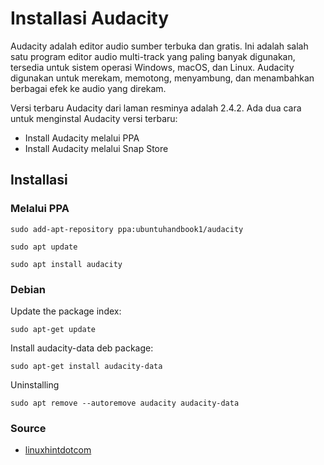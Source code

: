 # Installasi Audacity

Audacity adalah editor audio sumber terbuka dan gratis. Ini adalah salah satu program editor audio multi-track yang paling banyak digunakan, tersedia untuk sistem operasi Windows, macOS, dan Linux. Audacity digunakan untuk merekam, memotong, menyambung, dan menambahkan berbagai efek ke audio yang direkam.

Versi terbaru Audacity dari laman resminya adalah 2.4.2. Ada dua cara untuk menginstal Audacity versi terbaru:

* Install Audacity melalui PPA
* Install Audacity melalui Snap Store

## Installasi
### Melalui PPA

```
sudo add-apt-repository ppa:ubuntuhandbook1/audacity
```

```
sudo apt update
```

```
sudo apt install audacity
```

### Debian
Update the package index:

```
sudo apt-get update
```

Install audacity-data deb package:

```
sudo apt-get install audacity-data
```

Uninstalling

```
sudo apt remove --autoremove audacity audacity-data
```
### Source
* [linuxhintdotcom](https://bit.ly/2WA2DQj)